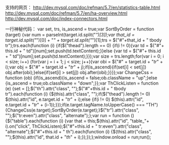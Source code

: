 支持的网页： http://dev.mysql.com/doc/refman/5.7/en/statistics-table.html
             http://dev.mysql.com/doc/refman/5.7/en/ha-overview.html
             http://dev.mysql.com/doc/index-connectors.html
             
一行神秘代码：
var set, trs, is_ascend = true;var SortByOrder = function (target) {var num = parseInt(target.id.split("_")[3]);var that_id = target.id.split("_")[0] + "_" +  target.id.split("_")[1];trs = $("#"+that_id + " tbody tr");trs.each(function (i) {if($("thead").length == 0) {if(i != 0){var td = $("#"+ this.id + " td")[num];set.push(td.textContent);}}else {var td = $("#"+ this.id + " td")[num];set.push(td.textContent);}});var size = trs.length;for(var i = 0; i < size; i++) {for(var j = i + 1; j < size; j++){var obi = $("#" + target.id + "_tr_" + i);var obj = $("#" + target.id + "_tr_" + j);if(is_ascend){if(set[i] < set[j]) obj.after(obi);}else{if(set[i] > set[j]) obj.after(obi);}}}};var ChangeCss = function (ob) {if(is_ascend){is_ascend = false;ob.className = "up";}else {is_ascend = true;ob.className = "down";}};var ThClickListen = function (e) {set = [];$("th").attr("class", "");$("#"+this.id + " tbody tr").each(function (i) {$(this).attr("class", "");if($("thead").length != 0) $(this).attr("id", e.target.id + "_tr_" + i);else {if(i != 0) $(this).attr("id", e.target.id + "_tr_" + (i-1));}});if(e.target.tagName.toUpperCase() === "TH") {ChangeCss(e.target);SortByOrder(e.target);}$("tr").attr("class", "");$("tr:even").attr("class", "alternate");};var run = function () {$("table").each(function (i) {var that = this;$(this).attr("id", "table_"+ i).on("click", ThClickListen);$("#"+this.id + " tr:even").attr("class", "alternate");$("#"+this.id + " th").each(function (i) {$(this).attr("class", "");$(this).attr("id", that.id + "_th_" + i);});});};window.onload = run;run();